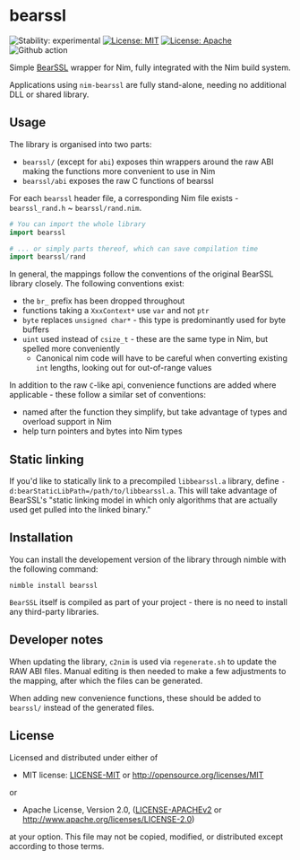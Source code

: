 # bearssl

![Stability: experimental](https://img.shields.io/badge/stability-experimental-orange.svg)
[![License: MIT](https://img.shields.io/badge/License-MIT-blue.svg)](https://opensource.org/licenses/MIT)
[![License: Apache](https://img.shields.io/badge/License-Apache%202.0-blue.svg)](https://opensource.org/licenses/Apache-2.0)
![Github action](https://github.com/status-im/nim-bearssl/workflows/CI/badge.svg)

Simple [BearSSL](https://bearssl.org/) wrapper for Nim, fully integrated with the Nim build system.

Applications using `nim-bearssl` are fully stand-alone, needing no additional DLL or shared library.

## Usage

The library is organised into two parts:

* `bearssl/` (except for `abi`) exposes thin wrappers around the raw ABI making the functions more convenient to use in Nim
* `bearssl/abi` exposes the raw C functions of bearssl

For each `bearssl` header file, a corresponding Nim file exists - `bearssl_rand.h` ~ `bearssl/rand.nim`.

```nim
# You can import the whole library
import bearssl

# ... or simply parts thereof, which can save compilation time
import bearssl/rand
```

In general, the mappings follow the conventions of the original BearSSL library closely. The following conventions exist:

* the `br_` prefix has been dropped throughout
* functions taking a `XxxContext*` use `var` and not `ptr`
* `byte` replaces `unsigned char*` - this type is predominantly used for byte buffers
* `uint` used instead of `csize_t` - these are the same type in Nim, but spelled more conveniently
  * Canonical nim code will have to be careful when converting existing `int` lengths, looking out for out-of-range values

In addition to the raw `C`-like api, convenience functions are added where applicable - these follow a similar set of conventions:

* named after the function they simplify, but take advantage of types and overload support in Nim
* help turn pointers and bytes into Nim types

## Static linking

If you'd like to statically link to a precompiled `libbearssl.a` library, define `-d:bearStaticLibPath=/path/to/libbearssl.a`. This will take advantage of BearSSL's "static linking model in which only algorithms that are actually used get pulled into the linked binary."

## Installation

You can install the developement version of the library through nimble with the following command:

```
nimble install bearssl
```

`BearSSL` itself is compiled as part of your project - there is no need to install any third-party libraries.

## Developer notes

When updating the library, `c2nim` is used via `regenerate.sh` to update the RAW ABI files. Manual editing is then needed to make a few adjustments to the mapping, after which the files can be generated.

When adding new convenience functions, these should be added to `bearssl/` instead of the generated files.

## License

Licensed and distributed under either of

* MIT license: [LICENSE-MIT](LICENSE-MIT) or http://opensource.org/licenses/MIT

or

* Apache License, Version 2.0, ([LICENSE-APACHEv2](LICENSE-APACHEv2) or http://www.apache.org/licenses/LICENSE-2.0)

at your option. This file may not be copied, modified, or distributed except according to those terms.
